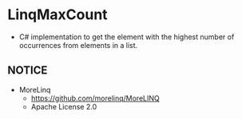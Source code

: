 # LinqMaxCount
* C# implementation to get the element with the highest number of occurrences from elements in a list.

## NOTICE
* MoreLinq 
  * https://github.com/morelinq/MoreLINQ
  * Apache License 2.0
